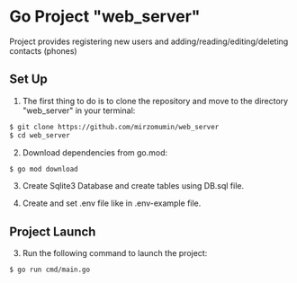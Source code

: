 # Go Project "web_server"
Project provides registering new users and adding/reading/editing/deleting contacts (phones)

## Set Up
1. The first thing to do is to clone the repository and move to the directory "web_server" in your terminal:
```sh
$ git clone https://github.com/mirzomumin/web_server
$ cd web_server
```

2. Download dependencies from go.mod:
```sh
$ go mod download
```

3. Create Sqlite3 Database and create tables using DB.sql file.

4. Create and set .env file like in .env-example file.

## Project Launch
3. Run the following command to launch the project:
```sh
$ go run cmd/main.go
```
